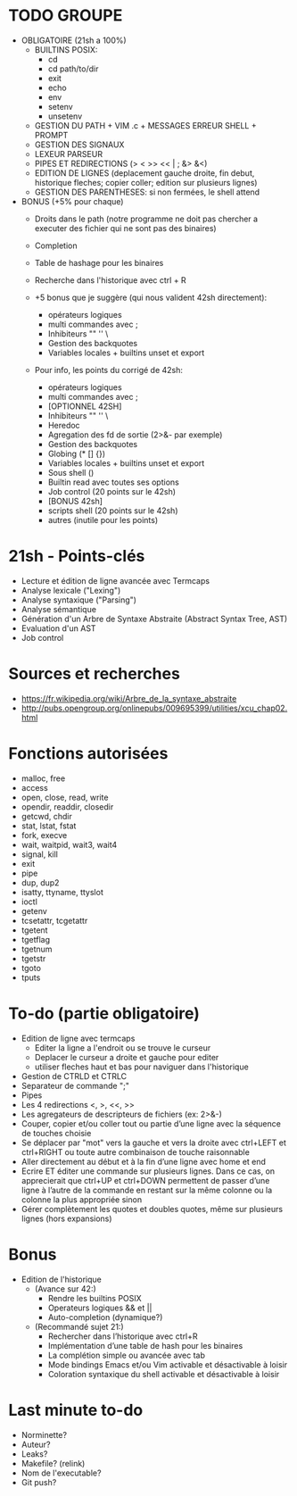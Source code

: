 # TODO GROUPE
- OBLIGATOIRE (21sh a 100%)
  - BUILTINS POSIX:
    - cd
    - cd path/to/dir
    - exit
    - echo
    - env
    - setenv
    - unsetenv
  - GESTION DU PATH + VIM .c + MESSAGES ERREUR SHELL + PROMPT
  - GESTION DES SIGNAUX
  - LEXEUR PARSEUR
  - PIPES ET REDIRECTIONS (> < >> << | ; &> &<)
  - EDITION DE LIGNES (deplacement gauche droite, fin debut, historique fleches; copier coller; edition sur plusieurs lignes)
  - GESTION DES PARENTHESES: si non fermées, le shell attend
- BONUS (+5% pour chaque)
  - Droits dans le path (notre programme ne doit pas chercher a executer des fichier qui ne sont pas des binaires)
  - Completion
  - Table de hashage pour les binaires
  - Recherche dans l'historique avec ctrl + R
  - +5 bonus que je suggère (qui nous valident 42sh directement):
    - opérateurs logiques
    - multi commandes avec ;
    - Inhibiteurs "" '' \
    - Gestion des backquotes
    - Variables locales + builtins unset et export
  
  - Pour info, les points du corrigé de 42sh:
    - opérateurs logiques
    - multi commandes avec ;
    - [OPTIONNEL 42SH]
    - Inhibiteurs "" '' \
    - Heredoc
    - Agregation des fd de sortie (2>&- par exemple)
    - Gestion des backquotes
    - Globing (* [] {})
    - Variables locales + builtins unset et export
    - Sous shell ()
    - Builtin read avec toutes ses options
    - Job control (20 points sur le 42sh)
    - [BONUS 42sh]
    - scripts shell (20 points sur le 42sh)
    + autres (inutile pour les points)


# 21sh - Points-clés
- Lecture et édition de ligne avancée avec Termcaps
- Analyse lexicale ("Lexing")
- Analyse syntaxique ("Parsing")
- Analyse sémantique
- Génération d'un Arbre de Syntaxe Abstraite (Abstract Syntax Tree, AST)
- Evaluation d'un AST 
- Job control

# Sources et recherches
- https://fr.wikipedia.org/wiki/Arbre_de_la_syntaxe_abstraite
- http://pubs.opengroup.org/onlinepubs/009695399/utilities/xcu_chap02.html

# Fonctions autorisées
- malloc, free
- access
- open, close, read, write
- opendir, readdir, closedir
- getcwd, chdir
- stat, lstat, fstat
- fork, execve
- wait, waitpid, wait3, wait4
- signal, kill
- exit
- pipe
- dup, dup2
- isatty, ttyname, ttyslot
- ioctl
- getenv
- tcsetattr, tcgetattr
- tgetent
- tgetflag
- tgetnum
- tgetstr
- tgoto
- tputs

# To-do (partie obligatoire)
- Edition de ligne avec termcaps
  - Editer la ligne a l'endroit ou se trouve le curseur
  - Deplacer le curseur a droite et gauche pour editer
  - utiliser fleches haut et bas pour naviguer dans l'historique
- Gestion de CTRLD et CTRLC
- Separateur de commande ";"
- Pipes
- Les 4 redirections <, >, <<, >>
- Les agregateurs de descripteurs de fichiers (ex: 2>&-)
- Couper, copier et/ou coller tout ou partie d’une ligne avec la séquence de touches choisie
- Se déplacer par "mot" vers la gauche et vers la droite avec ctrl+LEFT et ctrl+RIGHT ou toute autre combinaison de touche raisonnable
- Aller directement au début et à la fin d’une ligne avec home et end
- Ecrire ET éditer une commande sur plusieurs lignes. Dans ce cas, on apprecierait que ctrl+UP et ctrl+DOWN permettent de passer d’une ligne à l’autre de la commande en restant sur la même colonne ou la colonne la plus appropriée sinon
- Gérer complètement les quotes et doubles quotes, même sur plusieurs lignes (hors expansions)


# Bonus
- Edition de l'historique
  - (Avance sur 42:)
    - Rendre les builtins POSIX
    - Operateurs logiques && et ||
    - Auto-completion (dynamique?)
  - (Recommandé sujet 21:)
    - Rechercher dans l’historique avec ctrl+R
    - Implémentation d’une table de hash pour les binaires
    - La complétion simple ou avancée avec tab
    - Mode bindings Emacs et/ou Vim activable et désactivable à loisir
    - Coloration syntaxique du shell activable et désactivable à loisir

# Last minute to-do
- Norminette?
- Auteur?
- Leaks?
- Makefile? (relink)
- Nom de l'executable?
- Git push?
